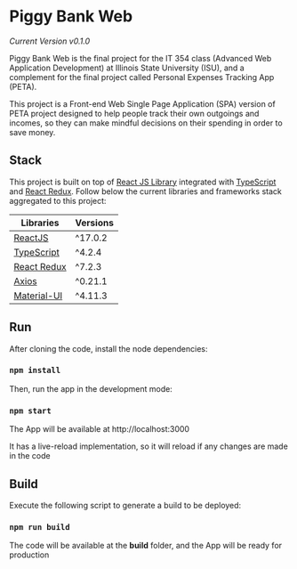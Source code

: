 # Piggy Bank Web

_Current Version v0.1.0_

Piggy Bank Web is the final project for the IT 354 class (Advanced Web Application Development) 
at Illinois State University (ISU), and a complement for the final project called 
Personal Expenses Tracking App (PETA). 

This project is a Front-end Web Single Page Application (SPA) version of PETA project 
designed to help people track their own outgoings and incomes, so they can 
make mindful decisions on their spending in order to save money. 

## Stack

This project is built on top of [React JS Library](https://reactjs.org/) integrated with 
[TypeScript](https://www.typescriptlang.org/) and 
[React Redux](https://react-redux.js.org/). 
Follow below the current libraries and frameworks stack aggregated to this project:

| Libraries                                      | Versions    |
| ---------------------------------------------- | ----------- |
| [ReactJS](https://reactjs.org/)                | ^17.0.2     |
| [TypeScript](https://www.typescriptlang.org/)  | ^4.2.4      |
| [React Redux](https://react-redux.js.org/)     | ^7.2.3      |
| [Axios](https://github.com/axios/axios)        | ^0.21.1     |
| [Material-UI](https://material-ui.com/)        | ^4.11.3     |

## Run

After cloning the code, install the node dependencies:

### `npm install`

Then, run the app in the development mode:

### `npm start`

The App will be available at http://localhost:3000

It has a live-reload implementation, so it will reload if any changes are made in the code

## Build

Execute the following script to generate a build to be deployed:

### `npm run build`

The code will be available at the **build** folder, and the App will be ready for production